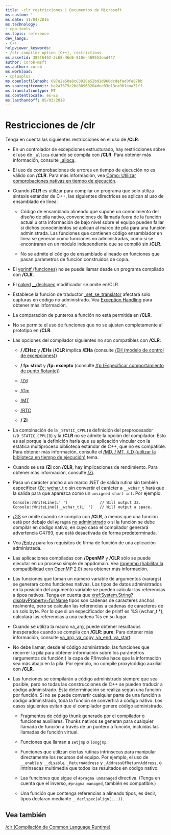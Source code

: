 ```yaml
---
title: -clr restricciones | Documentos de Microsoft
ms.custom: ''
ms.date: 11/04/2016
ms.technology:
- cpp-tools
ms.topic: reference
dev_langs:
- C++
helpviewer_keywords:
- /clr compiler option [C++], restrictions
ms.assetid: 385f6462-2c68-46d6-810e-469553ead447
author: corob-msft
ms.author: corob
ms.workload:
- cplusplus
ms.openlocfilehash: 697e2a50e8c63928a52bd1d960dcdefad0fe87bb
ms.sourcegitcommit: be2a7679c2bd80968204dee03d13ca961eaa31ff
ms.translationtype: MT
ms.contentlocale: es-ES
ms.lasthandoff: 05/03/2018
---
```

# <a name="clr-restrictions"></a>Restricciones de /clr
Tenga en cuenta las siguientes restricciones en el uso de **/CLR**:  
  
-   En un controlador de excepciones estructurado, hay restricciones sobre el uso de `_alloca` cuando se compila con **/CLR**. Para obtener más información, consulte [_alloca](../../c-runtime-library/reference/alloca.md).  
  
-   El uso de comprobaciones de errores en tiempo de ejecución no es válido con **/CLR**. Para más información, vea [Cómo: Utilizar comprobaciones nativas en tiempo de ejecución](/visualstudio/debugger/how-to-use-native-run-time-checks).  
  
-   Cuando **/CLR** es utilizar para compilar un programa que solo utiliza sintaxis estándar de C++, las siguientes directrices se aplican al uso de ensamblado en línea:  
  
    -   Código de ensamblado alineado que supone un conocimiento del diseño de pila nativo, convenciones de llamada fuera de la función actual u otra información de bajo nivel sobre el equipo pueden fallar si dichos conocimientos se aplican al marco de pila para una función administrada. Las funciones que contienen código ensamblador en línea se generan como funciones no administradas, como si se encontraran en un módulo independiente que se compiló sin **/CLR**.  
  
    -   No se admite el código de ensamblado alineado en funciones que pasan parámetros de función construidos de copia.  
  
-   El [vprintf (funciones)](../../c-runtime-library/vprintf-functions.md) no se puede llamar desde un programa compilado con **/CLR**.  
  
-   El [naked](../../cpp/naked-cpp.md) [__declspec](../../cpp/declspec.md) modificador se omite en/CLR.  
  
-   Establece la función de traductor [_set_se_translator](../../c-runtime-library/reference/set-se-translator.md) afectará solo capturas en código no administrado. Vea [Exception Handling](../../windows/exception-handling-cpp-component-extensions.md) para obtener más información.  
  
-   La comparación de punteros a función no está permitida en **/CLR**.  
  
-   No se permite el uso de funciones que no se ajusten completamente al prototipo en **/CLR**.  
  
-   Las opciones del compilador siguientes no son compatibles con **/CLR**:  
  
    -   **/ /EHsc** y **/EHs** (**/CLR** implica **/EHa** (consulte [/EH (modelo de control de excepciones)](../../build/reference/eh-exception-handling-model.md))  
  
    -   **/ fp: strict** y **/fp: excepto** (consulte [/fp (Especificar comportamiento de punto flotante)](../../build/reference/fp-specify-floating-point-behavior.md))  
  
    -   [/Zd](../../build/reference/z7-zi-zi-debug-information-format.md)  
  
    -   [/Gm](../../build/reference/gm-enable-minimal-rebuild.md)  
  
    -   [/MT](../../build/reference/md-mt-ld-use-run-time-library.md)  
  
    -   [/RTC](../../build/reference/rtc-run-time-error-checks.md)  
  
    -   **/ ZI**  
  
-   La combinación de la `_STATIC_CPPLIB` definición del preprocesador (`/D_STATIC_CPPLIB`) y la **/CLR** no se admite la opción del compilador. Esto es así porque la definición haría que su aplicación vincular con la estática multiproceso biblioteca estándar de C++, que no es compatible. Para obtener más información, consulte el [/MD, / MT, /LD (utilizar la biblioteca en tiempo de ejecución)](../../build/reference/md-mt-ld-use-run-time-library.md) tema.  
  
-   Cuando se usa **/Zi** con **/CLR**, hay implicaciones de rendimiento. Para obtener más información, consulte [/Zi](../../build/reference/z7-zi-zi-debug-information-format.md).  
  
-   Pasa un carácter ancho a un marco .NET de salida rutina sin también especificar [/Zc: wchar_t](../../build/reference/zc-wchar-t-wchar-t-is-native-type.md) o sin convertir el carácter a `__wchar_t` hará que la salida para que aparezca como un `unsigned short int`. Por ejemplo:  
  
    ```  
    Console::WriteLine(L' ')              // Will output 32.  
    Console::WriteLine((__wchar_t)L' ')   // Will output a space.  
    ```  
  
-   [/GS](../../build/reference/gs-buffer-security-check.md) se omite cuando se compila con **/CLR**, a menos que una función está por debajo del `#pragma` [no administrado](../../preprocessor/managed-unmanaged.md) o si la función se debe compilar en código nativo, en cuyo caso el compilador generará advertencia C4793, que está desactivada de forma predeterminada.  
  
-   Vea [/Entry](../../build/reference/entry-entry-point-symbol.md) para los requisitos de firma de función de una aplicación administrada.  
  
-   Las aplicaciones compiladas con **/OpenMP** y **/CLR** sólo se puede ejecutar en un proceso simple de appdomain.  Vea [/openmp (habilitar la compatibilidad con OpenMP 2.0)](../../build/reference/openmp-enable-openmp-2-0-support.md) para obtener más información.  
  
-   Las funciones que toman un número variable de argumentos (varargs) se generará como funciones nativas. Los tipos de datos administrados en la posición del argumento variable se pueden calcular las referencias a tipos nativos. Tenga en cuenta que <xref:System.String?displayProperty=fullName> tipos son cadenas de caracteres anchos realmente, pero se calculan las referencias a cadenas de caracteres de un solo byte. Por lo que si un especificador de printf es %S (wchar_t *), calculará las referencias a una cadena %s en su lugar.  
  
-   Cuando se utiliza la macro va_arg, puede obtener resultados inesperados cuando se compila con **/CLR: pure**.  Para obtener más información, consulte [va_arg, va_copy, va_end, va_start](../../c-runtime-library/reference/va-arg-va-copy-va-end-va-start.md).  
  
-   No debe llamar, desde el código administrado, las funciones que recorrer la pila para obtener información sobre los parámetros (argumentos de función;) la capa de P/Invoke hace que la información sea más abajo en la pila.  Por ejemplo, no compile proxy/código auxiliar con **/CLR**.  
  
-   Las funciones se compilarán a código administrado siempre que sea posible, pero no todas las construcciones de C++ se pueden traducir a código administrado.  Esta determinación se realiza según una función por función. Si no se puede convertir cualquier parte de una función a código administrado, toda la función se convertirá a código nativo. Los casos siguientes evitan que el compilador genere código administrado.  
  
    -   Fragmentos de código thunk generado por el compilador o funciones auxiliares. Thunks nativos se generan para cualquier llamada de función a través de un puntero a función, incluidas las llamadas de función virtual.  
  
    -   Funciones que llaman a `setjmp` o `longjmp`.  
  
    -   Funciones que utilizan ciertas rutinas intrínsecas para manipular directamente los recursos del equipo. Por ejemplo, el uso de `__enable` y `__disable`, `_ReturnAddress` y `_AddressOfReturnAddress`, o intrínsecas multimedia que todos los resultados en código nativo.  
  
    -   Las funciones que sigue el `#pragma unmanaged` directiva. (Tenga en cuenta que el inverso, `#pragma managed`, también es compatible.)  
  
    -   Una función que contenga referencias a alineado tipos, es decir, tipos declaran mediante `__declspec(align(...))`.  
  
## <a name="see-also"></a>Vea también  
 [/clr (Compilación de Common Language Runtime)](../../build/reference/clr-common-language-runtime-compilation.md)